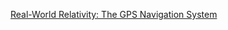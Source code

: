 
[Real-World Relativity: The GPS Navigation System](http://www.astronomy.ohio-state.edu/~pogge/Ast162/Unit5/gps.html)
